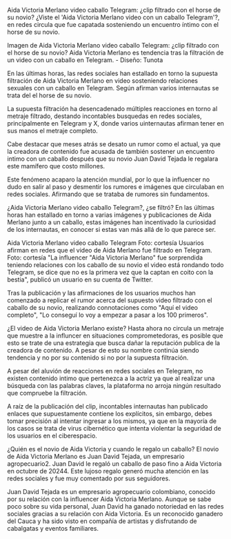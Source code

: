 Aida Victoria Merlano video caballo Telegram: ¿clip filtrado con el horse de su novio?
¿Viste el 'Aida Victoria Merlano video con un caballo Telegram'?, en redes circula que fue capatada sosteniendo un encuentro íntimo con el horse de su novio.

Imagen de Aida Victoria Merlano video caballo Telegram: ¿clip filtrado con el horse de su novio?
Aida Victoria Merlano es tendencia tras la filtración de un video con un caballo en Telegram. - Diseño: Tunota

En las últimas horas, las redes sociales han estallado en torno la supuesta filtración de Aida Victoria Merlano en video sosteniendo relaciones sexuales con un caballo en Telegram. Según afirman varios internautas se trata del el horse de su novio.

La supuesta filtración ha desencadenado múltiples reacciones en torno al metraje filtrado, destando incontables busquedas en redes sociales, principalmente en Telegram y X, donde varios uinternautas afirman tener en sus manos el metraje completo.

Cabe destacar que meses atrás se desato un rumor como el actual, ya que la creadora de contenido fue acusada de también sostener un encuentro intimo con un caballo después que su novio Juan David Tejada le regalara este mamífero que costo millones.


Este fenómeno acaparo la atención mundial, por lo que la influencer no dudo en salir al paso y desmentir los rumores e imágenes que circulaban en redes sociales. Afirmando que se trataba de rumores sin fundamentos.


¿Aida Victoria Merlano video caballo Telegram?, ¿se filtró?
En las últimas horas han estallado en torno a varias imágenes y publicaciones de Aida Merlano junto a un caballo, estas imágenes han incentivado la curiosidad de los internautas, en conocer si estas van más allá de lo que parece ser.

Aida Victoria Merlano video caballo Telegram Foto: cortesía 
Usuarios afirman en redes que el video de Aida Merlano fue filtrado en Telegram. Foto: cortesía
"La influencer "Aida Victoria Merlano" fue sorprendida teniendo relaciones con los caballo de su novio el video está rondando todo Telegram, se dice que no es la primera vez que la captan en coito con la bestia", publicó un usuario en su cuenta de Twitter.

Tras la publicación y las afirmaciones de los usuarios muchos han comenzado a replicar el rumor acerca del supuesto video filtrado con el caballo de su novio, realizando connotaciones como "Aquí el video completo", "Lo conseguí lo voy a empezar a pasar a los 100 primeros".

¿El video de Aida Victoria Merlano existe?
Hasta ahora no circula un metraje que muestre a la influncer en situaciones comprometedoras, es posible que esto se trate de una estrategia que busca dañar la reputación publica de la creadora de contenido. A pesar de esto su nombre continúa siendo tendencia y no por su contenido si no por la supuesta filtración.

A pesar del aluvión de reacciones en redes sociales en Telegram, no existen contenido intimo que pertenezca a la actriz ya que al realizar una búsqueda con las palabras claves, la plataforma no arroja ningún resultado que compruebe la filtración.


A raíz de la publicación del clip, incontables internautas han publicado enlaces que supuestamente contiene los explícitos, sin embargo, debes tomar precisión al intentar ingresar a los mismos, ya que en la mayoría de los casos se trata de virus cibernético que intenta violentar la seguridad de los usuarios en el ciberespacio.

¿Quién es el novio de Aida Victoria y cuando le regalo un caballo?
El novio de Aida Victoria Merlano es Juan David Tejada, un empresario agropecuario2. Juan David le regaló un caballo de paso fino a Aida Victoria en octubre de 20244. Este lujoso regalo generó mucha atención en las redes sociales y fue muy comentado por sus seguidores.

Juan David Tejada es un empresario agropecuario colombiano, conocido por su relación con la influencer Aida Victoria Merlano. Aunque se sabe poco sobre su vida personal, Juan David ha ganado notoriedad en las redes sociales gracias a su relación con Aida Victoria. Es un reconocido ganadero del Cauca y ha sido visto en compañía de artistas y disfrutando de cabalgatas y eventos familiares.
